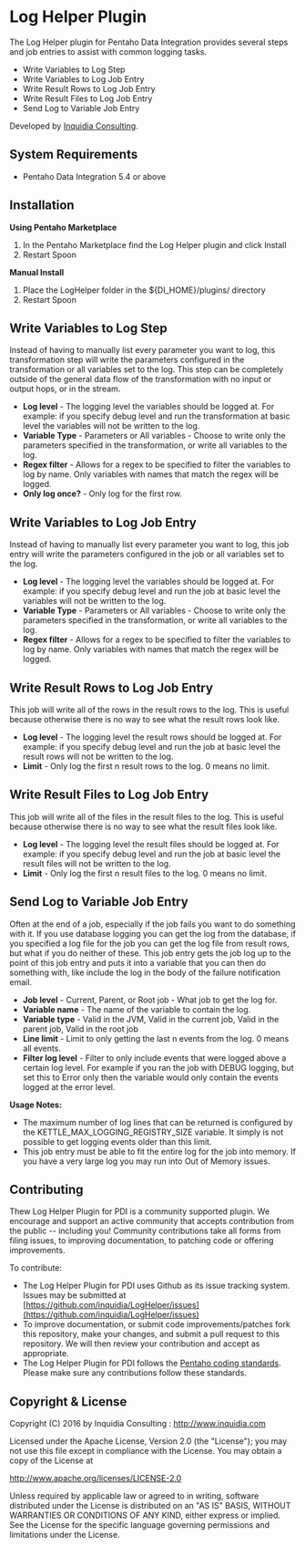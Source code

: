 Log Helper Plugin
===

The Log Helper plugin for Pentaho Data Integration provides several steps and job entries to assist with common logging tasks.

* Write Variables to Log Step
* Write Variables to Log Job Entry
* Write Result Rows to Log Job Entry
* Write Result Files to Log Job Entry
* Send Log to Variable Job Entry

Developed by [Inquidia Consulting](www.inquidia.com).

System Requirements
---

- Pentaho Data Integration 5.4 or above

Installation
---
**Using Pentaho Marketplace**

1. In the Pentaho Marketplace find the Log Helper plugin and click Install
2. Restart Spoon

**Manual Install**

1. Place the LogHelper folder in the ${DI\_HOME}/plugins/ directory
2. Restart Spoon

Write Variables to Log Step
---
Instead of having to manually list every parameter you want to log, this transformation step will write the parameters configured in the transformation or all variables set to the log.  This step can be completely outside of the general data flow of the transformation with no input or output hops, or in the stream.

* **Log level** - The logging level the variables should be logged at.  For example: if you specify debug level and run the transformation at basic level the variables will not be written to the log.
* **Variable Type** - Parameters or All variables - Choose to write only the parameters specified in the transformation, or write all variables to the log.
* **Regex filter** - Allows for a regex to be specified to filter the variables to log by name.  Only variables with names that match the regex will be logged.
* **Only log once?** - Only log for the first row.

Write Variables to Log Job Entry
---
Instead of having to manually list every parameter you want to log, this job entry will write the parameters configured in the job or all variables set to the log.

* **Log level** - The logging level the variables should be logged at.  For example: if you specify debug level and run the job at basic level the variables will not be written to the log.
* **Variable Type** - Parameters or All variables - Choose to write only the parameters specified in the transformation, or write all variables to the log.
* **Regex filter** - Allows for a regex to be specified to filter the variables to log by name.  Only variables with names that match the regex will be logged.

Write Result Rows to Log Job Entry
---
This job will write all of the rows in the result rows to the log.  This is useful because otherwise there is no way to see what the result rows look like.

* **Log level** - The logging level the result rows should be logged at.  For example: if you specify debug level and run the job at basic level the result rows will not be written to the log.
* **Limit** - Only log the first n result rows to the log.  0 means no limit.

Write Result Files to Log Job Entry
---
This job will write all of the files in the result files to the log.  This is useful because otherwise there is no way to see what the result files look like.

* **Log level** - The logging level the result files should be logged at.  For example: if you specify debug level and run the job at basic level the result files will not be written to the log.
* **Limit** - Only log the first n result files to the log.  0 means no limit.

Send Log to Variable Job Entry
---
Often at the end of a job, especially if the job fails you want to do something with it.  If you use database logging you can get the log from the database, if you specified a log file for the job you can get the log file from result rows, but what if you do neither of these.  This job entry gets the job log up to the point of this job entry and puts it into a variable that you can then do something with, like include the log in the body of the failure notification email.

* **Job level** - Current, Parent, or Root job - What job to get the log for.
* **Variable name** - The name of the variable to contain the log.
* **Variable type** - Valid in the JVM, Valid in the current job, Valid in the parent job, Valid in the root job
* **Line limit** - Limit to only getting the last n events from the log.  0 means all events.
* **Filter log level** - Filter to only include events that were logged above a certain log level.  For example if you ran the job with DEBUG logging, but set this to Error only then the variable would only contain the events logged at the error level.

**Usage Notes:**

* The maximum number of log lines that can be returned is configured by the KETTLE_MAX_LOGGING_REGISTRY_SIZE variable.  It simply is not possible to get logging events older than this limit.
* This job entry must be able to fit the entire log for the job into memory.  If you have a very large log you may run into Out of Memory issues.

## Contributing

Thew Log Helper Plugin for PDI is a community supported plugin.  We encourage and support an active community that accepts contribution from the public -- including you!  Community contributions take all forms from filing issues, to improving documentation, to patching code or offering improvements.

To contribute:

 * The Log Helper Plugin for PDI uses Github as its issue tracking system.  Issues may be submitted at [https://github.com/inquidia/LogHelper/issues](https://github.com/inquidia/LogHelper/issues)
 * To improve documentation, or submit code improvements/patches fork this repository, make your changes, and submit a pull request to this repository.  We will then review your contribution and accept as appropriate.
 * The Log Helper Plugin for PDI follows the [Pentaho coding standards](https://github.com/pentaho/pentaho-coding-standards).  Please make sure any contributions follow these standards.

## Copyright & License

Copyright (C) 2016 by Inquidia Consulting : http://www.inquidia.com

Licensed under the Apache License, Version 2.0 (the "License"); you may not use this file except in compliance with the License. You may obtain a copy of the License at

   http://www.apache.org/licenses/LICENSE-2.0

Unless required by applicable law or agreed to in writing, software distributed under the License is distributed on an "AS IS" BASIS, WITHOUT WARRANTIES OR CONDITIONS OF ANY KIND, either express or implied. See the License for the specific language governing permissions and limitations under the License.